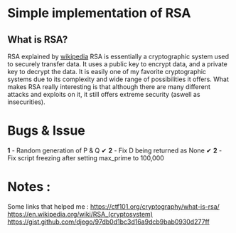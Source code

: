 # Simple implementation of RSA 

## What is RSA?
RSA explained by [wikipedia](https://en.wikipedia.org/wiki/RSA_(cryptosystem))
RSA is essentially a cryptographic system used to securely transfer data. It uses a public key to encrypt data, and a private key to decrypt the data. It is easily one of my favorite cryptographic systems due to its complexity and wide range of possibilities it offers. What makes RSA really interesting is that although there are many different attacks and exploits on it, it still offers extreme security (aswell as insecurities).

# Bugs & Issue 
**1** - Random generation of P & Q ✔
**2** - Fix D being returned as None ✔
**2** - Fix script freezing after setting max_prime to 100,000


# Notes : 
Some links that helped me : 
https://ctf101.org/cryptography/what-is-rsa/
https://en.wikipedia.org/wiki/RSA_(cryptosystem)
https://gist.github.com/djego/97db0d1bc3d16a9dcb9bab0930d277ff
